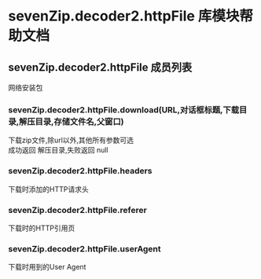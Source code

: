 # sevenZip.decoder2.httpFile 库模块帮助文档

<a id="sevenZip.decoder2.httpFile"></a>
## sevenZip.decoder2.httpFile 成员列表

网络安装包

<a id="sevenZip.decoder2.httpFile.download"></a>
### sevenZip.decoder2.httpFile.download(URL,对话框标题,下载目录,解压目录,存储文件名,父窗口) 
 下载zip文件,除url以外,其他所有参数可选  
成功返回 解压目录,失败返回 null

<a id="sevenZip.decoder2.httpFile.headers"></a>
### sevenZip.decoder2.httpFile.headers 
 下载时添加的HTTP请求头

<a id="sevenZip.decoder2.httpFile.referer"></a>
### sevenZip.decoder2.httpFile.referer 
 下载时的HTTP引用页

<a id="sevenZip.decoder2.httpFile.userAgent"></a>
### sevenZip.decoder2.httpFile.userAgent 
 下载时用到的User Agent
